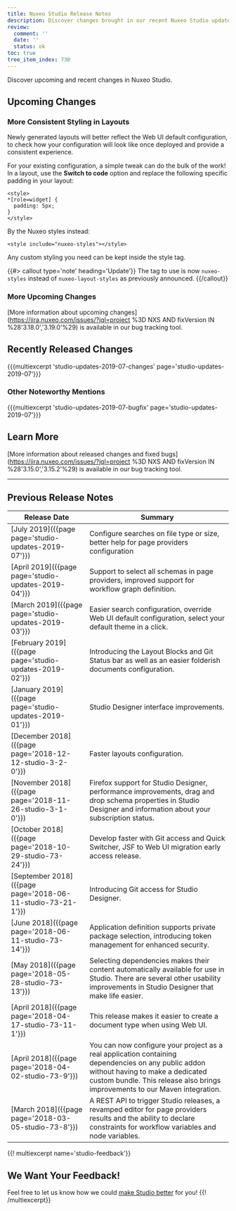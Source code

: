 ```yaml
---
title: Nuxeo Studio Release Notes
description: Discover changes brought in our recent Nuxeo Studio updates.
review:
  comment: ''
  date: ''
  status: ok
toc: true
tree_item_index: 730
---
```


Discover upcoming and recent changes in Nuxeo Studio.

## Upcoming Changes

### More Consistent Styling in Layouts

Newly generated layouts will better reflect the Web UI default configuration, to check how your configuration will look like once deployed and provide a consistent experience.

For your existing configuration, a simple tweak can do the bulk of the work!</br>
 In a layout, use the **Switch to code** option and replace the following specific padding in your layout:

```
<style>
*[role=widget] {
  padding: 5px;
}
</style>
```

By the Nuxeo styles instead:

```
<style include="nuxeo-styles"></style>
```

Any custom styling you need can be kept inside the style tag.

{{#> callout type='note' heading='Update'}}
The tag to use is now `nuxeo-styles` instead of `nuxeo-layout-styles` as previously announced.
{{/callout}}

### More Upcoming Changes

[More information about upcoming changes](https://jira.nuxeo.com/issues/?jql=project %3D NXS AND fixVersion IN %28'3.18.0','3.19.0'%29) is available in our bug tracking tool.

## Recently Released Changes

{{{multiexcerpt 'studio-updates-2019-07-changes' page='studio-updates-2019-07'}}}

### Other Noteworthy Mentions

{{{multiexcerpt 'studio-updates-2019-07-bugfix' page='studio-updates-2019-07'}}}

## Learn More
[More information about released changes and fixed bugs](https://jira.nuxeo.com/issues/?jql=project %3D NXS AND fixVersion IN %28'3.15.0','3.15.2'%29) is available in our bug tracking tool.

---

## Previous Release Notes

| Release Date                                           | Summary                                                                                                                                                                                                                |
| ----------------------------------------------------------- | ---------------------------------------------------------------------------------------------------------------------------------------------------------------------------------------------------------------------- |
| [July 2019]({{page page='studio-updates-2019-07'}})      | Configure searches on file type or size, better help for page providers configuration |
| [April 2019]({{page page='studio-updates-2019-04'}})      | Support to select all schemas in page providers, improved support for workflow graph definition. |
| [March 2019]({{page page='studio-updates-2019-03'}})      | Easier search configuration, override Web UI default configuration, select your default theme in a click. |          
| [February 2019]({{page page='studio-updates-2019-02'}})      | Introducing the Layout Blocks and Git Status bar as well as an easier folderish documents configuration.                                                                                                                                                                               |
| [January 2019]({{page page='studio-updates-2019-01'}})      | Studio Designer interface improvements.                                                                                                                                                                                |
| [December 2018]({{page page='2018-12-12-studio-3-2-0'}})    | Faster layouts configuration.                                                                                                                                                                                          |
| [November 2018]({{page page='2018-11-26-studio-3-1-0'}})    | Firefox support for Studio Designer, performance improvements, drag and drop schema properties in Studio Designer and information about your subscription status.                                                      |
| [October 2018]({{page page='2018-10-29-studio-73-24'}})     | Develop faster with Git access and Quick Switcher, JSF to Web UI migration early access release.                                                                                                                       |
| [September 2018]({{page page='2018-06-11-studio-73-21-1'}}) | Introducing Git access for Studio Designer.                                                                                                                                                                            |
| [June 2018]({{page page='2018-06-11-studio-73-14'}})        | Application definition supports private package selection, introducing token management for enhanced security.                                                                                                         |
| [May 2018]({{page page='2018-05-28-studio-73-13'}})         | Selecting dependencies makes their content automatically available for use in Studio. There are several other usability improvements in Studio Designer that make life easier.                                         |
| [April 2018]({{page page='2018-04-17-studio-73-11-1'}})     | This release makes it easier to create a document type when using Web UI.                                                                                                                                              |
| [April 2018]({{page page='2018-04-02-studio-73-9'}})        | You can now configure your project as a real application containing dependencies on any public addon without having to make a dedicated custom bundle. This release also brings improvements to our Maven integration. |
| [March 2018]({{page page='2018-03-05-studio-73-8'}})        | A REST API to trigger Studio releases, a revamped editor for page providers results and the ability to declare constraints for workflow variables and node variables.                                                  |

{{! multiexcerpt name='studio-feedback'}}
## We Want Your Feedback!

Feel free to let us know how we could [make Studio better](https://portal.prodpad.com/eb062eda-6d54-11e7-8513-22000a2145da) for you!
{{! /multiexcerpt}}
